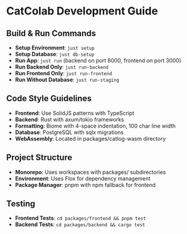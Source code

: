# CatColab Development Guide

## Build & Run Commands
- **Setup Environment**: `just setup`
- **Setup Database**: `just db-setup`
- **Run App**: `just run` (backend on port 8000, frontend on port 3000)
- **Run Backend Only**: `just run-backend`
- **Run Frontend Only**: `just run-frontend`
- **Run Without Database**: `just run-staging`

## Code Style Guidelines
- **Frontend**: Use SolidJS patterns with TypeScript
- **Backend**: Rust with axum/tokio frameworks
- **Formatting**: Biome with 4-space indentation, 100 char line width
- **Database**: PostgreSQL with sqlx migrations
- **WebAssembly**: Located in packages/catlog-wasm directory

## Project Structure
- **Monorepo**: Uses workspaces with packages/ subdirectories
- **Environment**: Uses Flox for dependency management
- **Package Manager**: pnpm with npm fallback for frontend

## Testing
- **Frontend Tests**: `cd packages/frontend && pnpm test`
- **Backend Tests**: `cd packages/backend && cargo test`
